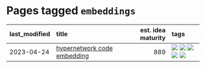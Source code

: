 # Pages tagged `embeddings`

|last_modified|title|est. idea maturity|tags
|:---|:---|---:|:---|
|2023-04-24|[hypernetwork code embedding](../hypernetwork_embedding_for_code.md)|889|[![](https://img.shields.io/badge/tag-LLM-43d799)](../tags/LLM.md) [![](https://img.shields.io/badge/tag-embeddings-e168be)](../tags/embeddings.md) [![](https://img.shields.io/badge/tag-machinelearning-b25b5)](../tags/machinelearning.md) [![](https://img.shields.io/badge/tag-models-ff6770)](../tags/models.md) [![](https://img.shields.io/badge/tag-nlp-96f12e)](../tags/nlp.md)|